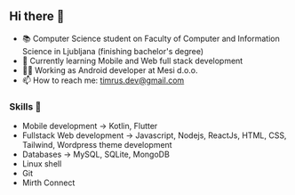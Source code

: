 ## Hi there 👋
- 📚 Computer Science student on Faculty of Computer and Information Science in Ljubljana (finishing bachelor's degree)
- 🌱 Currently learning Mobile and Web full stack development
- 👷‍♂️ Working as Android developer at Mesi d.o.o.
- 📫 How to reach me: timrus.dev@gmail.com

### Skills 🚀
- Mobile development -> Kotlin, Flutter
- Fullstack Web development -> Javascript, Nodejs, ReactJs, HTML, CSS, Tailwind, Wordpress theme development
- Databases -> MySQL, SQLite, MongoDB
- Linux shell
- Git
- Mirth Connect
